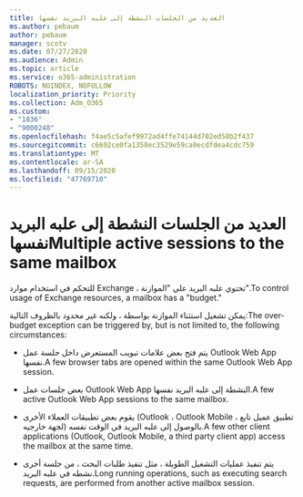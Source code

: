 ```yaml
---
title: العديد من الجلسات النشطة إلى علبه البريد نفسها
ms.author: pebaum
author: pebaum
manager: scotv
ms.date: 07/27/2020
ms.audience: Admin
ms.topic: article
ms.service: o365-administration
ROBOTS: NOINDEX, NOFOLLOW
localization_priority: Priority
ms.collection: Adm_O365
ms.custom:
- "1836"
- "9000248"
ms.openlocfilehash: f4ae5c5afef9972ad4ffe74144d702ed58b2f437
ms.sourcegitcommit: c6692ce0fa1358ec3529e59ca0ecdfdea4cdc759
ms.translationtype: MT
ms.contentlocale: ar-SA
ms.lasthandoff: 09/15/2020
ms.locfileid: "47769710"
---
```

# <a name="multiple-active-sessions-to-the-same-mailbox"></a><span data-ttu-id="f3b07-102">العديد من الجلسات النشطة إلى علبه البريد نفسها</span><span class="sxs-lookup"><span data-stu-id="f3b07-102">Multiple active sessions to the same mailbox</span></span>

<span data-ttu-id="f3b07-103">للتحكم في استخدام موارد Exchange ، تحتوي علبه البريد علي "الموازنة".</span><span class="sxs-lookup"><span data-stu-id="f3b07-103">To control usage of Exchange resources, a mailbox has a "budget."</span></span>

<span data-ttu-id="f3b07-104">يمكن تشغيل استثناء الموازنة بواسطة ، ولكنه غير محدود بالظروف التالية:</span><span class="sxs-lookup"><span data-stu-id="f3b07-104">The over-budget exception can be triggered by, but is not limited to, the following circumstances:</span></span>

- <span data-ttu-id="f3b07-105">يتم فتح بعض علامات تبويب المستعرض داخل جلسة عمل Outlook Web App نفسها.</span><span class="sxs-lookup"><span data-stu-id="f3b07-105">A few browser tabs are opened within the same Outlook Web App session.</span></span>

- <span data-ttu-id="f3b07-106">بعض جلسات عمل Outlook Web App النشطة إلى علبه البريد نفسها.</span><span class="sxs-lookup"><span data-stu-id="f3b07-106">A few active Outlook Web App sessions to the same mailbox.</span></span>

- <span data-ttu-id="f3b07-107">يقوم بعض تطبيقات العملاء الأخرى (Outlook ، Outlook Mobile ، تطبيق عميل تابع لجهة خارجيه) بالوصول إلى علبه البريد في الوقت نفسه.</span><span class="sxs-lookup"><span data-stu-id="f3b07-107">A few other client applications (Outlook, Outlook Mobile, a third party client app) access the mailbox at the same time.</span></span>

- <span data-ttu-id="f3b07-108">يتم تنفيذ عمليات التشغيل الطويلة ، مثل تنفيذ طلبات البحث ، من جلسة أخرى نشطه في علبه البريد.</span><span class="sxs-lookup"><span data-stu-id="f3b07-108">Long running operations, such as executing search requests, are performed from another active mailbox session.</span></span>

